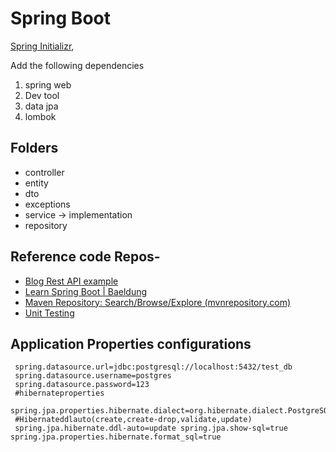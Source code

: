
# Spring Boot
[Spring Initializr](https://start.spring.io/),

Add the following dependencies

1. spring web
2. Dev tool
3. data jpa
4. lombok

## Folders

- controller
- entity
- dto
- exceptions
- service  -> implementation
- repository

## Reference code Repos-
- [Blog Rest API example](https://github.com/RameshMF/springboot-blog-rest-api)
- [Learn Spring Boot | Baeldung](https://www.baeldung.com/spring-boot)
- [Maven Repository: Search/Browse/Explore (mvnrepository.com)](https://mvnrepository.com/)
- [Unit Testing](https://github.com/in28minutes/spring-unit-testing-with-junit-and-mockito)

## Application Properties configurations

	 spring.datasource.url=jdbc:postgresql://localhost:5432/test_db  
	 spring.datasource.username=postgres  
	 spring.datasource.password=123  
	 #hibernateproperties  
	 spring.jpa.properties.hibernate.dialect=org.hibernate.dialect.PostgreSQLDialect  
	 #Hibernateddlauto(create,create-drop,validate,update)  
	 spring.jpa.hibernate.ddl-auto=update spring.jpa.show-sql=true      spring.jpa.properties.hibernate.format_sql=true